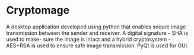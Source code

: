 # Cryptomage

  A desktop application developed using python that enables secure image transmission between the sender and receiver. 
  A digital signature - SHA is used to make- sure the image is intact and a hybrid cryptosystem - AES+RSA is used to ensure safe image transmission. PyQt is used for GUI.

